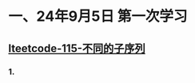 # 一、24年9月5日 第一次学习
## [lteetcode-115-不同的子序列](https://leetcode.cn/problems/distinct-subsequences/description/)

### 1.




